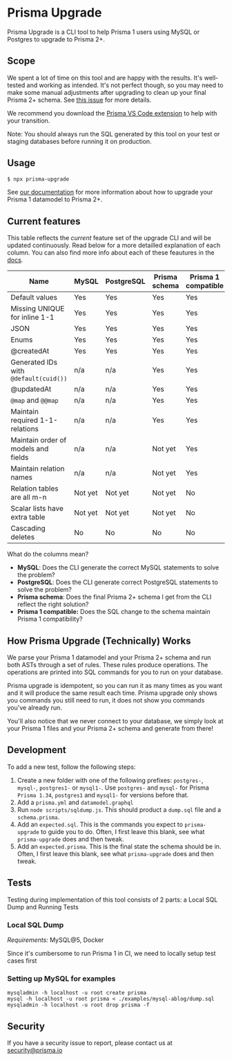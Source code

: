 # Prisma Upgrade

Prisma Upgrade is a CLI tool to help Prisma 1 users using MySQL or Postgres to upgrade to Prisma 2+.

## Scope

We spent a lot of time on this tool and are happy with the results. It's well-tested and working as intended. It's not perfect though, so you may need to make some manual adjustments after upgrading to clean up your final Prisma 2+ schema. See [this issue](https://github.com/prisma/upgrade/issues/67) for more details.

We recommend you download the [Prisma VS Code extension](https://marketplace.visualstudio.com/items?itemName=Prisma.prisma) to help with your transition.

Note: You should always run the SQL generated by this tool on your test or staging databases before running it on production.

## Usage

```sh
$ npx prisma-upgrade
```

See [our documentation](https://www.prisma.io/docs/guides/upgrade-from-prisma-1/how-to-upgrade#prisma-upgrade-cli) for more information about how to upgrade your Prisma 1 datamodel to Prisma 2+.

## Current features

This table reflects the _current_ feature set of the upgrade CLI and will be updated continuously. Read below for a more detailled explanation of each column. You can also find more info about each of these feautures in the [docs](https://www.prisma.io/docs/guides/upgrade-from-prisma-1/schema-incompatibilities).

| Name                                  | MySQL   | PostgreSQL | Prisma schema | Prisma 1 compatible |
| ------------------------------------- | ------- | ---------- | ------------- | ------------------- |
| Default values                        | Yes     | Yes        | Yes           | Yes                 |
| Missing UNIQUE for inline 1-1         | Yes     | Yes        | Yes           | Yes                 |
| JSON                                  | Yes     | Yes        | Yes           | Yes                 |
| Enums                                 | Yes     | Yes        | Yes           | Yes                 |
| @createdAt                            | Yes     | Yes        | Yes           | Yes                 |
| Generated IDs with `@default(cuid())` | n/a     | n/a        | Yes           | Yes                 |
| @updatedAt                            | n/a     | n/a        | Yes           | Yes                 |
| `@map` and `@@map`                    | n/a     | n/a        | Yes           | Yes                 |
| Maintain required 1-1-relations       | n/a     | n/a        | Yes           | Yes                 |
| Maintain order of models and fields   | n/a     | n/a        | Not yet       | Yes                 |
| Maintain relation names               | n/a     | n/a        | Not yet       | Yes                 |
| Relation tables are all m-n           | Not yet | Not yet    | Not yet       | No                  |
| Scalar lists have extra table         | Not yet | Not yet    | Not yet       | No                  |
| Cascading deletes                     | No      | No         | No            | No                  |

What do the columns mean?

- **MySQL**: Does the CLI generate the correct MySQL statements to solve the problem?
- **PostgreSQL**: Does the CLI generate correct PostgreSQL statements to solve the problem?
- **Prisma schema**: Does the final Prisma 2+ schema I get from the CLI reflect the right solution?
- **Prisma 1 compatible:** Does the SQL change to the schema maintain Prisma 1 compatibility?

## How Prisma Upgrade (Technically) Works

We parse your Prisma 1 datamodel and your Prisma 2+ schema and run both ASTs through a set of rules. These rules produce operations. The operations are printed into SQL commands for you to run on your database.

Prisma upgrade is idempotent, so you can run it as many times as you want and it will produce the same result each time. Prisma upgrade only shows you commands you still need to run, it does not show you commands you've already run.

You'll also notice that we never connect to your database, we simply look at your Prisma 1 files and your Prisma 2+ schema and generate from there!

## Development

To add a new test, follow the following steps:

1. Create a new folder with one of the following prefixes: `postgres-`, `mysql-`, `postgres1-` or `mysql1-`. Use `postgres-` and `mysql-` for Prisma `Prisma 1.34`, `postgres1` and `mysql1-` for versions before that.
2. Add a `prisma.yml` and `datamodel.graphql`
3. Run `node scripts/sqldump.js`. This should product a `dump.sql` file and a `schema.prisma`.
4. Add an `expected.sql`. This is the commands you expect to `prisma-upgrade` to guide you to do. Often, I first leave this blank, see what `prisma-upgrade` does and then tweak.
5. Add an `expected.prisma`. This is the final state the schema should be in. Often, I first leave this blank, see what `prisma-upgrade` does and then tweak.

## Tests

Testing during implementation of this tool consists of 2 parts: a Local SQL Dump and Running Tests

### Local SQL Dump

_Requirements:_ MySQL@5, Docker

Since it's cumbersome to run Prisma 1 in CI, we need to locally setup test cases first

### Setting up MySQL for examples

```
mysqladmin -h localhost -u root create prisma
mysql -h localhost -u root prisma < ./examples/mysql-ablog/dump.sql
mysqladmin -h localhost -u root drop prisma -f
```

## Security

If you have a security issue to report, please contact us at [security@prisma.io](mailto:security@prisma.io?subject=[GitHub]%20Prisma%202%20Security%20Report%20Upgrade)
